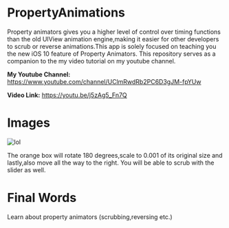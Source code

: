 # PropertyAnimations
Property animators gives you a higher level of control over timing functions than the old UIView animation engine,making it easier for other developers to scrub or reverse animations.This app is solely focused on teaching you the new iOS 10 feature of Property Animators. This repository serves as a companion to the my video tutorial on my youtube channel.

<b>My Youtube Channel:</b> https://www.youtube.com/channel/UClmRwdRb2PC6D3gJM-fpYUw

<b>Video Link:</b> https://youtu.be/j5zAg5_Fn7Q

# Images 

![lol](https://cloud.githubusercontent.com/assets/19306879/19616873/0f5fcd28-9852-11e6-921b-499c65a14681.png)

The orange box will rotate 180 degrees,scale to 0.001 of its original size and lastly,also move all the way to the right. You will be able to scrub with the slider as well.

# Final Words
Learn about property animators (scrubbing,reversing etc.)
